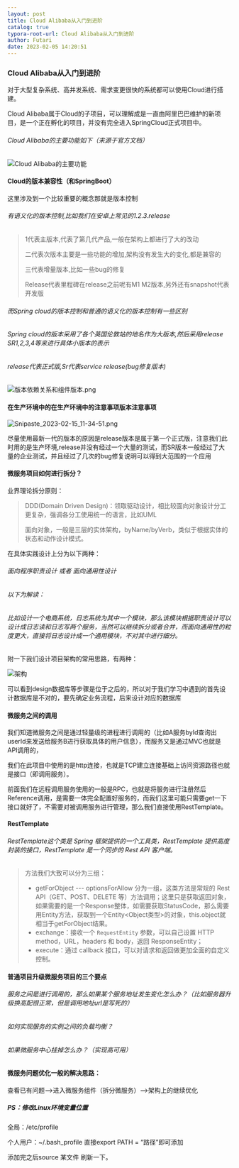 ```yaml
---
layout: post
title: Cloud Alibaba从入门到进阶
catalog: true
typora-root-url: Cloud Alibaba从入门到进阶
author: Futari
date: 2023-02-05 14:20:51
---
```


### Cloud Alibaba从入门到进阶

对于大型复杂系统、高并发系统、需求变更很快的系统都可以使用Cloud进行搭建。

Cloud Alibaba属于Cloud的子项目，可以理解成是一直由阿里巴巴维护的新项目，是一个正在孵化的项目，并没有完全进入SpringCloud正式项目中。

###### Cloud Alibaba的主要功能如下（来源于官方文档）

![Cloud Alibaba的主要功能](Snipaste_2023-02-15_11-16-33.png)

#### Cloud的版本兼容性（和SpringBoot）

这里涉及到一个比较重要的概念那就是版本控制

###### 有语义化的版本控制,比如我们在安卓上常见的1.2.3.release

> 1代表主版本,代表了第几代产品,一般在架构上都进行了大的改动
>
> 二代表次版本主要是一些功能的增加,架构没有发生大的变化,都是兼容的
>
> 三代表增量版本,比如一些bug的修复
>
> Release代表里程碑在release之前呢有M1 M2版本,另外还有snapshot代表开发版

###### 而Spring cloud的版本控制和普通的语义化的版本控制有一些区别

###### Spring cloud的版本采用了各个英国伦敦站的地名作为大版本,然后采用release SR1,2,3,4等来进行具体小版本的表示

###### release代表正式版,Sr代表service release(bug修复版本)

![版本依赖关系和组件版本.png](版本依赖关系和组件版本.png)

#### 在生产环境中的在生产环境中的注意事项版本注意事项

![Snipaste_2023-02-15_11-34-51.png](Snipaste_2023-02-15_11-34-51.png)

尽量使用最新一代的版本的原因是release版本是属于第一个正式版，注意我们此时用的是生产环境,release并没有经过一个大量的测试，而SR版本一般经过了大量的企业测试，并且经过了几次的bug修复说明可以得到大范围的一个应用

#### 微服务项目如何进行拆分？

业界理论拆分原则：

> DDD(Domain Driven Design)：领取驱动设计，相比较面向对象设计分工更复杂，强调各分工使用统一的语言，比如UML
>
> 面向对象，一般是三层的实体架构，byName/byVerb，类似于根据实体的状态和动作设计模式。

在具体实践设计上分为以下两种：

######                                  面向程序职责设计  或者   面向通用性设计                       

###### 以下为解读：

###### 比如设计一个电商系统，日志系统为其中一个模块，那么该模块根据职责设计可以设计成日志读和日志写两个服务，当然可以继续拆分或者合并，而面向通用性的粒度更大，直接将日志设计成一个通用模块，不对其中进行细分。

附一下我们设计项目架构的常用思路，有两种：

![架构](QQ图片20230213141705.jpg)



可以看到design数据库等步骤是位于之后的，所以对于我们学习中遇到的首先设计数据库是不对的，要先确定业务流程，后来设计对应的数据库

#### 微服务之间的调用

我们知道微服务之间是通过轻量级的进程进行调用的（比如A服务byId查询出userId来发送给服务B进行获取具体的用户信息），而服务又是通过MVC也就是API调用的，

我们在此项目中使用的是http连接，也就是TCP建立连接基础上访问资源路径也就是接口（即调用服务）。

前面我们在远程调用服务使用的一般是RPC，也就是将服务进行注册然后Reference调用，是需要一体完全配置好服务的，而我们这里可能只需要get一下接口就好了，不需要对被调用服务进行管理，那么我们直接使用RestTemplate。

#### RestTemplate

###### RestTemplate这个类是 Spring 框架提供的一个工具类，RestTemplate 提供高度封装的接口，RestTemplate 是一个同步的 Rest API 客户端。

>方法我们大致可以分为三组：
>
>- getForObject --- optionsForAllow 分为一组，这类方法是常规的 Rest API（GET、POST、DELETE 等）方法调用；这里只是获取返回对象，如果需要的是一个Response整体，如需要获取StatusCode，那么需要用Entity方法，获取到一个Entity<Object类型>的对象，this.object就相当于getForObject结果。
>- exchange：接收一个 `RequestEntity` 参数，可以自己设置 HTTP method，URL，headers 和 body，返回 ResponseEntity；
>- execute：通过 callback 接口，可以对请求和返回做更加全面的自定义控制。

#### 普通项目升级微服务项目的三个要点

###### 服务之间是进行调用的，那么如果某个服务地址发生变化怎么办？（比如服务器升级换高配很正常，但是调用地址url是写死的）

###### 如何实现服务的实例之间的负载均衡？

###### 如果微服务中心挂掉怎么办？（实现高可用）

#### 微服务问题优化一般的解决思路：

查看已有问题-->进入微服务组件（拆分微服务）-->架构上的继续优化

##### PS：修改Linux环境变量位置

全局：/etc/profile

个人用户：~/.bash_profile       直接export PATH = “路径”即可添加

添加完之后source 某文件  刷新一下。

